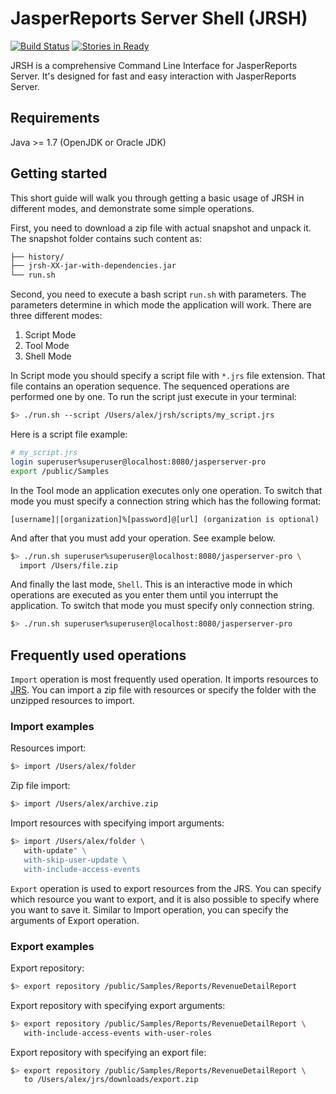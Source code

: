 JasperReports Server Shell (JRSH)
=================================
[![Build Status](https://travis-ci.org/Krasnyanskiy/jrsh.svg?branch=develop)](https://travis-ci.org/Krasnyanskiy/jrsh)
[![Stories in Ready](https://badge.waffle.io/Krasnyanskiy/jrsh.png?label=ready&title=Ready)](https://waffle.io/Krasnyanskiy/jrsh)

JRSH is a comprehensive Command Line Interface for JasperReports Server. It's designed for fast and easy interaction with JasperReports Server.

## Requirements
Java >= 1.7 (OpenJDK or Oracle JDK)

## Getting started
This short guide will walk you through getting a basic usage of JRSH in different modes, and demonstrate some simple operations.

First, you need to download a zip file with actual snapshot and unpack it. The snapshot folder contains such content as:
```bash
├── history/
├── jrsh-XX-jar-with-dependencies.jar
└── run.sh
```
Second, you need to execute a bash script `run.sh` with parameters. The parameters determine in which mode the application will work. There are three different modes:

1. Script Mode
2. Tool Mode
3. Shell Mode

In Script mode you should specify a script file with `*.jrs` file extension. That file contains an operation sequence. The sequenced operations are performed one by one. To run the script just execute in your terminal:

```bash
$> ./run.sh --script /Users/alex/jrsh/scripts/my_script.jrs
```
Here is a script file example:
```bash
# my_script.jrs
login superuser%superuser@localhost:8080/jasperserver-pro
export /public/Samples
```

In the Tool mode an application executes only one operation. To switch that mode you must specify a connection string which has the following format: 
```
[username]|[organization]%[password]@[url] (organization is optional)
```
And after that you must add your operation. See example below.

```bash
$> ./run.sh superuser%superuser@localhost:8080/jasperserver-pro \ 
  import /Users/file.zip
```

And finally the last mode, `Shell`. This is an interactive mode in which operations are executed as you enter them until you interrupt the application. To switch that mode you must specify only connection string.

```bash
$> ./run.sh superuser%superuser@localhost:8080/jasperserver-pro
```

## Frequently used operations

`Import` operation is most frequently used operation. It imports resources to [JRS](http://community.jaspersoft.com/project/jasperreports-server). You can import a zip file with resources or specify the folder with the unzipped resources to import.

### Import examples

Resources import:
```bash
$> import /Users/alex/folder
```
Zip file import:
```bash
$> import /Users/alex/archive.zip
```
Import resources with specifying import arguments:
```bash
$> import /Users/alex/folder \ 
   with-update" \ 
   with-skip-user-update \ 
   with-include-access-events
```

`Export` operation is used to export resources from the JRS. You can specify which resource you want to export, and it is also possible to specify where you want to save it. Similar to Import operation, you can specify the arguments of Export operation.

### Export examples

Export repository:
```bash
$> export repository /public/Samples/Reports/RevenueDetailReport
```
Export repository with specifying export arguments:
```bash
$> export repository /public/Samples/Reports/RevenueDetailReport \ 
   with-include-access-events with-user-roles
```
Export repository with specifying an export file:
```bash
$> export repository /public/Samples/Reports/RevenueDetailReport \
   to /Users/alex/jrs/downloads/export.zip
```
